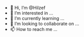 - 👋 Hi, I’m @Hilzef
- 👀 I’m interested in ...
- 🌱 I’m currently learning ...
- 💞️ I’m looking to collaborate on ...
- 📫 How to reach me ...

<!---
Hilzef/Hilzef is a ✨ special ✨ repository because its `README.md` (this file) appears on your GitHub profile.
You can click the Preview link to take a look at your changes.
--->
